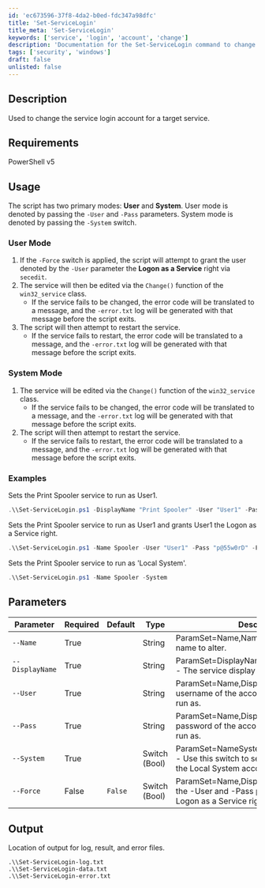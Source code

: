 ```yaml
---
id: 'ec673596-37f8-4da2-b0ed-fdc347a98dfc'
title: 'Set-ServiceLogin'
title_meta: 'Set-ServiceLogin'
keywords: ['service', 'login', 'account', 'change']
description: 'Documentation for the Set-ServiceLogin command to change the service login account for a target service.'
tags: ['security', 'windows']
draft: false
unlisted: false
---
```


## Description
Used to change the service login account for a target service.

## Requirements
PowerShell v5

## Usage
The script has two primary modes: **User** and **System**. User mode is denoted by passing the `-User` and `-Pass` parameters. System mode is denoted by passing the `-System` switch.

### User Mode
1. If the `-Force` switch is applied, the script will attempt to grant the user denoted by the `-User` parameter the **Logon as a Service** right via `secedit`.
2. The service will then be edited via the `Change()` function of the `win32_service` class.
    - If the service fails to be changed, the error code will be translated to a message, and the `-error.txt` log will be generated with that message before the script exits.
3. The script will then attempt to restart the service.
    - If the service fails to restart, the error code will be translated to a message, and the `-error.txt` log will be generated with that message before the script exits.

### System Mode
1. The service will be edited via the `Change()` function of the `win32_service` class.
    - If the service fails to be changed, the error code will be translated to a message, and the `-error.txt` log will be generated with that message before the script exits.
2. The script will then attempt to restart the service.
    - If the service fails to restart, the error code will be translated to a message, and the `-error.txt` log will be generated with that message before the script exits.

### Examples
Sets the Print Spooler service to run as User1.

```powershell
.\\Set-ServiceLogin.ps1 -DisplayName "Print Spooler" -User "User1" -Pass "p@55w0rD"
```

Sets the Print Spooler service to run as User1 and grants User1 the Logon as a Service right.

```powershell
.\\Set-ServiceLogin.ps1 -Name Spooler -User "User1" -Pass "p@55w0rD" -Force
```

Sets the Print Spooler service to run as 'Local System'.

```powershell
.\\Set-ServiceLogin.ps1 -Name Spooler -System
```

## Parameters
| Parameter         | Required  | Default   | Type          | Description                               |
| ----------------- | --------- | --------- | ------------- | ----------------------------------------- |
| `--Name`          | True      |           | String        | ParamSet=Name,NameSystem - The service name to alter. |
| `--DisplayName`   | True      |           | String        | ParamSet=DisplayName,DisplayNameSystem - The service display name to alter. |
| `--User`          | True      |           | String        | ParamSet=Name,DisplayName - The username of the account to set the service to run as. |
| `--Pass`          | True      |           | String        | ParamSet=Name,DisplayName - The password of the account to set the service to run as. |
| `--System`        | True      |           | Switch (Bool) | ParamSet=NameSystem,DisplayNameSystem - Use this switch to set the service to run as the Local System account. |
| `--Force`         | False     | `False`   | Switch (Bool) | ParamSet=Name,DisplayName - Used with the -User and -Pass parameters. Grants Logon as a Service rights to the user. |

## Output
Location of output for log, result, and error files.

```
.\\Set-ServiceLogin-log.txt
.\\Set-ServiceLogin-data.txt
.\\Set-ServiceLogin-error.txt
```




